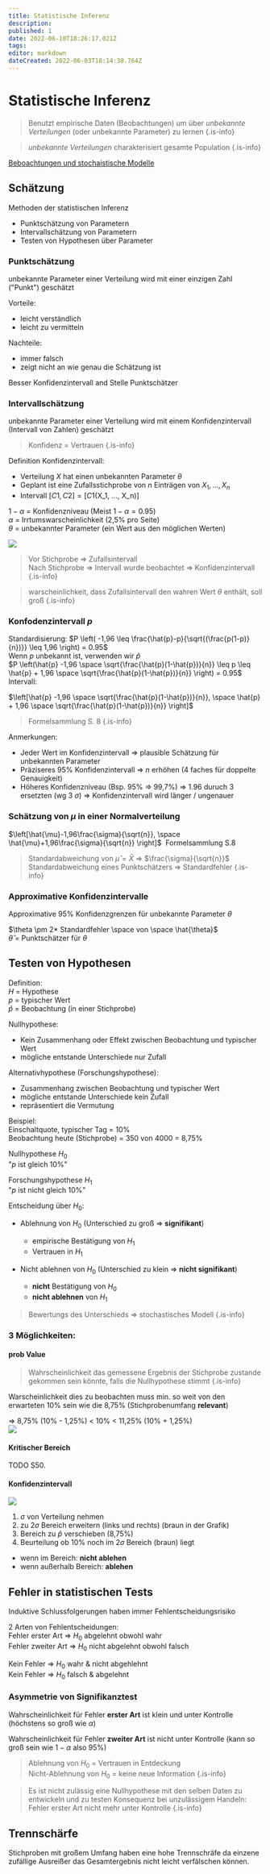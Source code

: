 ```yaml
---
title: Statistische Inferenz
description: 
published: 1
date: 2022-06-10T18:26:17.021Z
tags: 
editor: markdown
dateCreated: 2022-06-03T18:14:38.764Z
---
```


# Statistische Inferenz
>Benutzt empirische Daten (Beobachtungen) um über *unbekannte Verteilungen* (oder unbekannte Parameter) zu lernen
{.is-info}

> *unbekannte Verteilungen* charakterisiert gesamte Population
{.is-info}

[Beboachtungen und stochaistische Modelle](wahrscheinlichkeiten.md#beboachtungen-und-stochaistische-modelle)

## Schätzung 
Methoden der statistischen Inferenz
- Punktschätzung von Parametern
- Intervallschätzung von Parametern
- Testen von Hypothesen über Parameter

### Punktschätzung 
unbekannte Parameter einer Verteilung wird mit einer einzigen Zahl ("Punkt") geschätzt

Vorteile:
- leicht verständlich
- leicht zu vermitteln

Nachteile:
- immer falsch
- zeigt nicht an wie genau die Schätzung ist

Besser Konfidenzintervall and Stelle Punktschätzer

### Intervallschätzung
unbekannte Parameter einer Verteilung wird mit einem Konfidenzintervall (Intervall von Zahlen) geschätzt

> Konfidenz = Vertrauen
{.is-info}

Definition Konfidenzintervall:
- Verteilung $X$ hat einen unbekannten Parameter $\theta$
- Geplant ist eine Zufallsstichprobe von $n$ Einträgen von $X_1, ..., X_n$
- Intervall $[C1, C2] = [C1($X_1, ..., X_n$)]$   

$1-\alpha$ = Konfidenzniveau (Meist $1-\alpha = 0.95$)  
$\alpha$ = Irrtumswarscheinlichkeit (2,5% pro Seite)  
$\theta$ = unbekannter Parameter (ein Wert aus den möglichen Werten) 
&#8203;

![](https://datatab.de/assets/tutorial/Konfidenzintervall_95.png)

> Vor Stichprobe => Zufallsintervall  
> Nach Stichprobe => Intervall wurde beobachtet => Konfidenzintervall
{.is-info}

> warscheinlichkeit, dass Zufallsintervall den wahren Wert $\theta$ enthält, soll groß
{.is-info}

### Konfodenzintervall $p$

Standardisierung:
$P \left( -1,96 \leq \frac{\hat{p}-p}{\sqrt{(\frac{p(1-p)}{n})}} \leq 1,96 \right) = 0.95$  
&#8203;
Wenn $p$ unbekannt ist, verwenden wir $\hat{p}$  
$P \left(\hat{p} -1,96 \space \sqrt{\frac{\hat{p}(1-\hat{p})}{n}} \leq p \leq \hat{p} + 1,96 \space \sqrt{\frac{\hat{p}(1-\hat{p})}{n}} \right) = 0.95$ 
&#8203;
Intervall:

$\left[\hat{p} -1,96 \space \sqrt{\frac{\hat{p}(1-\hat{p})}{n}}, \space \hat{p} + 1,96 \space \sqrt{\frac{\hat{p}(1-\hat{p})}{n}} \right]$ 
&#8203;
> Formelsammlung S. 8
{.is-info}

Anmerkungen:
- Jeder Wert im Konfidenzintervall => plausible Schätzung für unbekannten Parameter
- Präziseres 95% Konfidenzintervall => $n$ erhöhen (4 faches für doppelte Genauigkeit) 
- Höheres Konfidenzniveau (Bsp. 95% => 99,7%) =>  1.96 duruch 3 ersetzten (wg 3 $\sigma$) => Konfidenzintervall wird länger / ungenauer

### Schätzung von $\mu$ in einer Normalverteilung

$\left[\hat{\mu}-1,96\frac{\sigma}{\sqrt{n}}, \space \hat{\mu}+1,96\frac{\sigma}{\sqrt{n}} \right]$
&#8203;
Formelsammlung S.8
> Standardabweichung von $\hat{\mu} = \bar{X}$ => $\frac{\sigma}{\sqrt{n}}$ 
> Standardabweichung eines Punktschätzers => Standardfehler
{.is-info}



### Approximative Konfidenzintervalle
Approximative 95% Konfidenzgrenzen für unbekannte Parameter $\theta$  

$\theta \pm 2* Standardfehler \space von \space \hat{\theta}$  
&#8203;
$\hat{\theta}$ = Punktschätzer für $\theta$
&#8203;


## Testen von Hypothesen 
Definition:  
$H$ = Hypothese  
$p$ = typischer Wert  
$\hat{p}$ = Beobachtung (in einer Stichprobe)

Nullhypothese:
- Kein Zusammenhang oder Effekt zwischen Beobachtung und typischer Wert
- mögliche entstande Unterschiede nur Zufall 

Alternativhypothese (Forschungshypothese):
- Zusammenhang zwischen Beobachtung und typischer Wert
- mögliche entstande Unterschiede kein Zufall 
- repräsentiert die Vermutung


Beispiel:  
Einschaltquote, typischer Tag = 10%   
Beobachtung heute (Stichprobe) = 350 von 4000 = 8,75%  

Nullhypothese $H_0$   
"$p$ ist gleich 10%"

Forschungshypothese $H_1$  
"$p$ ist nicht gleich 10%"

Entscheidung über $H_0$:
- Ablehnung von $H_0$ (Unterschied zu groß => **signifikant**)
	- empirische Bestätigung von $H_1$ 
	- Vertrauen in $H_1$ 

- Nicht ablehnen von $H_0$ (Unterschied zu klein => **nicht signifikant**) 
	- **nicht** Bestätigung von $H_0$
	- **nicht ablehnen** von $H_1$

> Bewertungs des Unterschieds => stochastisches Modell
{.is-info}

### 3 Möglichkeiten:
#### prob Value
> Wahrscheinlichkeit das gemessene Ergebnis der Stichprobe zustande gekommen sein könnte, falls die Nullhypothese stimmt
{.is-info}

Warscheinlichkeit dies zu beobachten muss min. so weit von den erwarteten 10% sein wie die 8,75% (Stichprobenumfang **relevant**)

=> 8,75% (10% - 1,25%) < 10% < 11,25% (10% + 1,25%)  
![](prob-value.png)

#### Kritischer Bereich

TODO S50.

#### Konfidenzintervall
![](Hypothesen_Konfidenzintervall.png)
1. $\sigma$ von Verteilung nehmen
1. zu $2 \sigma$ Bereich erweitern (links und rechts) (braun in der Grafik)  
1. Bereich zu $\hat{p}$ verschieben (8,75%)
1. Beurteilung ob 10% noch im $2 \sigma$ Bereich (braun) liegt

- wenn im Bereich: **nicht ablehen**
- wenn außerhalb Bereich: **ablehen**


## Fehler in statistischen Tests
Induktive Schlussfolgerungen haben immer Fehlentscheidungsrisiko

2 Arten von Fehlentscheidungen:  
Fehler erster Art => $H_0$ abgelehnt obwohl wahr   
Fehler zweiter Art => $H_0$ nicht abgelehnt obwohl falsch  

Kein Fehler => $H_0$ wahr & nicht abgehlehnt  
Kein Fehler => $H_0$ falsch & abgelehnt  

### Asymmetrie von Signifikanztest
Wahrscheinlichkeit für Fehler **erster Art** ist klein und unter Kontrolle (höchstens so groß wie $\alpha$)

Wahrscheinlichkeit für Fehler **zweiter Art** ist nicht unter Kontrolle (kann so groß sein wie $1 - \alpha$ also 95%)

> Ablehnung von $H_0$ = Vertrauen in Entdeckung  
> Nicht-Ablehnung von $H_0$ = keine neue Information
{.is-info}

> Es ist nicht zulässig eine Nullhypothese mit den selben Daten zu entwickeln und zu testen
> Konsequenz bei unzulässigem Handeln: Fehler erster Art nicht mehr unter Kontrolle
{.is-info}


## Trennschärfe
Stichproben mit großem Umfang haben eine hohe Trennschräfe da einzene zufällige Ausreißer das Gesamtergebnis nicht leicht verfälschen können. 